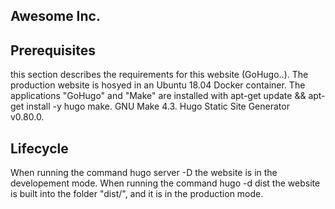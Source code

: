## Awesome Inc.

## Prerequisites

this section describes the requirements for this website (GoHugo..).
The production website is hosyed in an Ubuntu 18.04 Docker container.
The applications "GoHugo" and "Make" are installed with apt-get update && apt-get install -y hugo make.
GNU Make 4.3.
Hugo Static Site Generator v0.80.0.
## Lifecycle

When running the command hugo server -D the website is in the developement mode.
When running the command hugo -d dist the website is built into the folder "dist/", and it is in the production mode.
